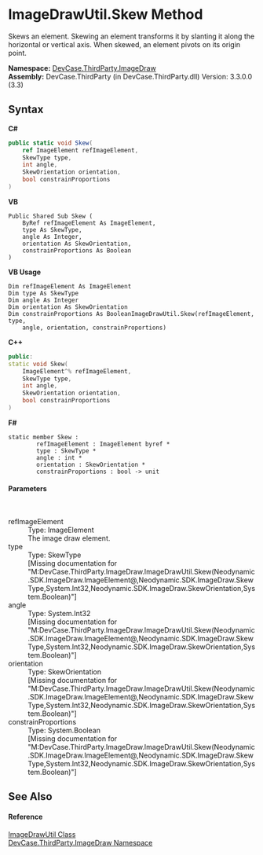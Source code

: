 # ImageDrawUtil.Skew Method 
 

Skews an element. Skewing an element transforms it by slanting it along the horizontal or vertical axis. When skewed, an element pivots on its origin point.

**Namespace:**&nbsp;<a href="N_DevCase_ThirdParty_ImageDraw">DevCase.ThirdParty.ImageDraw</a><br />**Assembly:**&nbsp;DevCase.ThirdParty (in DevCase.ThirdParty.dll) Version: 3.3.0.0 (3.3)

## Syntax

**C#**<br />
``` C#
public static void Skew(
	ref ImageElement refImageElement,
	SkewType type,
	int angle,
	SkewOrientation orientation,
	bool constrainProportions
)
```

**VB**<br />
``` VB
Public Shared Sub Skew ( 
	ByRef refImageElement As ImageElement,
	type As SkewType,
	angle As Integer,
	orientation As SkewOrientation,
	constrainProportions As Boolean
)
```

**VB Usage**<br />
``` VB Usage
Dim refImageElement As ImageElement
Dim type As SkewType
Dim angle As Integer
Dim orientation As SkewOrientation
Dim constrainProportions As BooleanImageDrawUtil.Skew(refImageElement, type, 
	angle, orientation, constrainProportions)
```

**C++**<br />
``` C++
public:
static void Skew(
	ImageElement^% refImageElement, 
	SkewType type, 
	int angle, 
	SkewOrientation orientation, 
	bool constrainProportions
)
```

**F#**<br />
``` F#
static member Skew : 
        refImageElement : ImageElement byref * 
        type : SkewType * 
        angle : int * 
        orientation : SkewOrientation * 
        constrainProportions : bool -> unit 

```


#### Parameters
&nbsp;<dl><dt>refImageElement</dt><dd>Type: ImageElement<br />The image draw element.</dd><dt>type</dt><dd>Type: SkewType<br />\[Missing <param name="type"/> documentation for "M:DevCase.ThirdParty.ImageDraw.ImageDrawUtil.Skew(Neodynamic.SDK.ImageDraw.ImageElement@,Neodynamic.SDK.ImageDraw.SkewType,System.Int32,Neodynamic.SDK.ImageDraw.SkewOrientation,System.Boolean)"\]</dd><dt>angle</dt><dd>Type: System.Int32<br />\[Missing <param name="angle"/> documentation for "M:DevCase.ThirdParty.ImageDraw.ImageDrawUtil.Skew(Neodynamic.SDK.ImageDraw.ImageElement@,Neodynamic.SDK.ImageDraw.SkewType,System.Int32,Neodynamic.SDK.ImageDraw.SkewOrientation,System.Boolean)"\]</dd><dt>orientation</dt><dd>Type: SkewOrientation<br />\[Missing <param name="orientation"/> documentation for "M:DevCase.ThirdParty.ImageDraw.ImageDrawUtil.Skew(Neodynamic.SDK.ImageDraw.ImageElement@,Neodynamic.SDK.ImageDraw.SkewType,System.Int32,Neodynamic.SDK.ImageDraw.SkewOrientation,System.Boolean)"\]</dd><dt>constrainProportions</dt><dd>Type: System.Boolean<br />\[Missing <param name="constrainProportions"/> documentation for "M:DevCase.ThirdParty.ImageDraw.ImageDrawUtil.Skew(Neodynamic.SDK.ImageDraw.ImageElement@,Neodynamic.SDK.ImageDraw.SkewType,System.Int32,Neodynamic.SDK.ImageDraw.SkewOrientation,System.Boolean)"\]</dd></dl>

## See Also


#### Reference
<a href="T_DevCase_ThirdParty_ImageDraw_ImageDrawUtil">ImageDrawUtil Class</a><br /><a href="N_DevCase_ThirdParty_ImageDraw">DevCase.ThirdParty.ImageDraw Namespace</a><br />